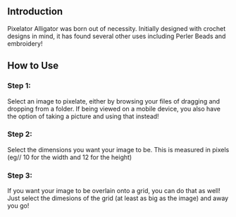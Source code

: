 <h2>Introduction</h2>

<p>
  Pixelator Alligator was born out of necessity. Initially designed with crochet designs in mind, it has found several other uses including Perler Beads and embroidery!
</p>

<h2>How to Use</h2>

<p>
  <h3>Step 1:</h3> Select an image to pixelate, either by browsing your files of dragging and dropping from a folder. If being viewed on a mobile device, you also have the option of taking a picture and using that instead!
</p>

<p>
  <h3>Step 2:</h3> Select the dimensions you want your image to be. This is measured in pixels (eg// 10 for the width and 12 for the height)
</p>

<p>
  <h3>Step 3:</h3> If you want your image to be overlain onto a grid, you can do that as well! Just select the dimesions of the grid (at least as big as the image) and away you go!
</p>

